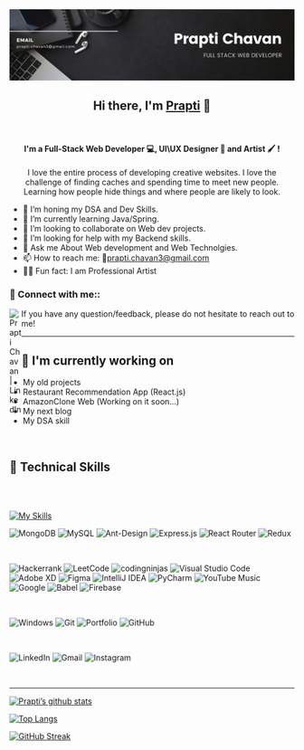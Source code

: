 
<img width="813" alt="145186736-1d1a4508-60a3-4169-acb7-ede41a7c85d6" src="https://github.com/prapti3/prapti3/blob/main/banner.png">


<h2 align="center" font-family="">
Hi there, I'm <a href="https://profile-129b7.web.app/" target="_blank" rel="noreferrer"><span color="Pink"> Prapti</span></a> 👋
</h2>

<br>

<h4 align="center">
I'm a Full-Stack Web Developer 💻, UI\UX Designer 🎨 and Artist 🖌️ !
</h4> 

<p align="center">
I love the entire process of developing creative websites. I love the challenge of finding caches and spending time to meet new people. Learning how people hide things and where people are likely to look.
</p>

- 🔭 I’m honing my DSA and Dev Skills.
- 🌱 I’m currently learning Java/Spring.
- 👯 I’m looking to collaborate on Web dev projects.
- 🤔 I’m looking for help with my Backend skills.
- 💬 Ask me About Web development and Web Technolgies.
- 📫 How to reach me: 💌prapti.chavan3@gmail.com
- 👩‍🎨 Fun fact: I am Professional Artist 


### 🤝 Connect with me::

<a href="https://www.linkedin.com/in/prapti-chavan-003/"><img align="left" src="https://raw.githubusercontent.com/yushi1007/yushi1007/main/images/linkedin.svg" alt="Prapti Chavan | LinkedIn" width="21px"/></a>

 If you have any question/feedback, please do not hesitate to reach out to me!

<hr>


## 🔭 I'm currently working on

- My old projects
- Restaurant Recommendation App (React.js)
- AmazonClone Web (Working on it soon...)
- My next blog
- My DSA skill

<br>

## 💼 Technical Skills

<br>
<br>

[![My Skills](https://skillicons.dev/icons?i=c,cpp,java,py,react,nodejs,js,html,css,bootstrap,sass,tailwind)](https://skillicons.dev)


![MongoDB](https://img.shields.io/badge/MongoDB-%234ea94b.svg?style=for-the-badge&logo=mongodb&logoColor=white)
![MySQL](https://img.shields.io/badge/mysql-%2300f.svg?style=for-the-badge&logo=mysql&logoColor=white)
![Ant-Design](https://img.shields.io/badge/-AntDesign-%230170FE?style=for-the-badge&logo=ant-design&logoColor=white)
![Express.js](https://img.shields.io/badge/express.js-%23404d59.svg?style=for-the-badge&logo=express&logoColor=%2361DAFB)
![React Router](https://img.shields.io/badge/React_Router-CA4245?style=for-the-badge&logo=react-router&logoColor=white)
![Redux](https://img.shields.io/badge/redux-%23593d88.svg?style=for-the-badge&logo=redux&logoColor=white)



<br>

![Hackerrank](https://img.shields.io/badge/-Hackerrank-2EC866?style=for-the-badge&logo=HackerRank&logoColor=white)
![LeetCode](https://img.shields.io/badge/LeetCode-000000?style=for-the-badge&logo=LeetCode&logoColor=#d16c06)
![codingninjas](https://img.shields.io/badge/coding%20ninjas-DD6620?style=for-the-badge&logo=codingninjas&logoColor=white)
![Visual Studio Code](https://img.shields.io/badge/Visual%20Studio%20Code-0078d7.svg?style=for-the-badge&logo=visual-studio-code&logoColor=white)
![Adobe XD](https://img.shields.io/badge/Adobe%20XD-470137?style=for-the-badge&logo=Adobe%20XD&logoColor=#FF61F6)
![Figma](https://img.shields.io/badge/figma-%23F24E1E.svg?style=for-the-badge&logo=figma&logoColor=white)
![IntelliJ IDEA](https://img.shields.io/badge/IntelliJIDEA-000000.svg?style=for-the-badge&logo=intellij-idea&logoColor=white)
![PyCharm](https://img.shields.io/badge/pycharm-143?style=for-the-badge&logo=pycharm&logoColor=black&color=black&labelColor=green)
![YouTube Music](https://img.shields.io/badge/YouTube_Music-FF0000?style=for-the-badge&logo=youtube-music&logoColor=white)
![Google](https://img.shields.io/badge/google-4285F4?style=for-the-badge&logo=google&logoColor=white)
![Babel](https://img.shields.io/badge/Babel-F9DC3e?style=for-the-badge&logo=babel&logoColor=black)
![Firebase](https://img.shields.io/badge/firebase-%23039BE5.svg?style=for-the-badge&logo=firebase)

<br>


![Windows](https://img.shields.io/badge/Windows-0078D6?style=for-the-badge&logo=windows&logoColor=white)
![Git](https://img.shields.io/badge/git-%23F05033.svg?style=for-the-badge&logo=git&logoColor=white)
![Portfolio](https://img.shields.io/badge/Portfolio-%23000000.svg?style=for-the-badge&logo=firefox&logoColor=#FF7139)
![GitHub](https://img.shields.io/badge/github-%23121011.svg?style=for-the-badge&logo=github&logoColor=white)

<br>

![LinkedIn](https://img.shields.io/badge/linkedin-%230077B5.svg?style=for-the-badge&logo=linkedin&logoColor=white)
![Gmail](https://img.shields.io/badge/Gmail-D14836?style=for-the-badge&logo=gmail&logoColor=white)
![Instagram](https://img.shields.io/badge/Instagram-%23E4405F.svg?style=for-the-badge&logo=Instagram&logoColor=white)


<br>
<hr>


[![Prapti’s github stats](https://github-readme-stats.vercel.app/api?username=prapti3)](https://github.com/prapti3)

[![Top Langs](https://github-readme-stats.vercel.app/api/top-langs/?username=prapti3&layout=compact)](https://github.com/prapti3)
<br>



[![GitHub Streak](https://streak-stats.demolab.com?user=prapti3&theme=dark)](https://git.io/streak-stats)
